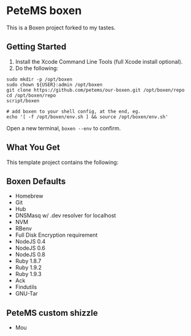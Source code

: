 # PeteMS boxen

This is a Boxen project forked to my tastes.

## Getting Started

1. Install the Xcode Command Line Tools (full Xcode install optional).
1. Do the following:

```
sudo mkdir -p /opt/boxen
sudo chown ${USER}:admin /opt/boxen
git clone https://github.com/petems/our-boxen.git /opt/boxen/repo
cd /opt/boxen/repo
script/boxen

# add boxen to your shell config, at the end, eg.
echo '[ -f /opt/boxen/env.sh ] && source /opt/boxen/env.sh'
```

Open a new terminal, `boxen --env` to confirm.

## What You Get

This template project contains the following:

## Boxen Defaults
* Homebrew
* Git
* Hub
* DNSMasq w/ .dev resolver for localhost
* NVM
* RBenv
* Full Disk Encryption requirement
* NodeJS 0.4
* NodeJS 0.6
* NodeJS 0.8
* Ruby 1.8.7
* Ruby 1.9.2
* Ruby 1.9.3
* Ack
* Findutils
* GNU-Tar

## PeteMS custom shizzle
* Mou